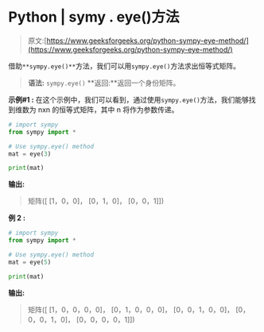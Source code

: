 # Python | symy . eye()方法

> 原文:[https://www.geeksforgeeks.org/python-sympy-eye-method/](https://www.geeksforgeeks.org/python-sympy-eye-method/)

借助`**sympy.eye()**`方法，我们可以用`sympy.eye()`方法求出恒等式矩阵。

> **语法:** `sympy.eye()`
> **返回:**返回一个身份矩阵。

**示例#1 :**
在这个示例中，我们可以看到，通过使用`sympy.eye()`方法，我们能够找到维数为 nxn 的恒等式矩阵，其中 n 将作为参数传递。

```py
# import sympy
from sympy import *

# Use sympy.eye() method
mat = eye(3)

print(mat)
```

**输出:**

> 矩阵([
> [1，0，0]，
> [0，1，0]，
> [0，0，1]])

**例 2 :**

```py
# import sympy
from sympy import *

# Use sympy.eye() method
mat = eye(5)

print(mat)
```

**输出:**

> 矩阵([
> [1，0，0，0，0]，
> [0，1，0，0，0]，
> [0，0，1，0，0]，
> [0，0，0，1，0]，
> [0，0，0，0，1]])